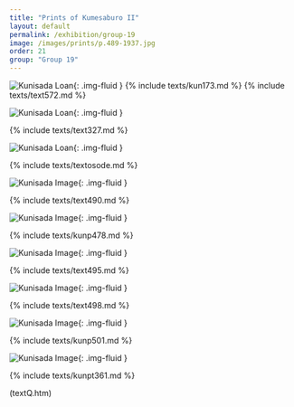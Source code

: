 ```yaml
---
title: "Prints of Kumesaburo II"
layout: default
permalink: /exhibition/group-19
image: /images/prints/p.489-1937.jpg
order: 21
group: "Group 19"
---
```


![Kunisada Loan ](/images/prints/kunisada_loan_173.jpg){: .img-fluid }
{% include texts/kun173.md %}
{% include texts/text572.md %}

![Kunisada Loan](/images/prints/kunisada_loan_327.jpg){: .img-fluid }

{% include texts/text327.md %}

![Kunisada Loan](/images/prints/kunisada_loan_257.jpg){: .img-fluid }

{% include texts/textosode.md %}

![Kunisada Image](/images/prints/p.490-1937.jpg){: .img-fluid }

{% include texts/text490.md %}

![Kunisada Image](/images/prints/p.478-1937.jpg){: .img-fluid }

{% include texts/kunp478.md %}

![Kunisada Image](/images/prints/p.495-1937.jpg){: .img-fluid }

{% include texts/text495.md %}

![Kunisada Image](/images/prints/p.498-1937.jpg){: .img-fluid }

{% include texts/text498.md %}

![Kunisada Image](/images/prints/p.501-1937.jpg){: .img-fluid }

{% include texts/kunp501.md %}

![Kunisada Image](/images/prints/p.61-1938.jpg){: .img-fluid }

{% include texts/kunpt361.md %}

(textQ.htm)

